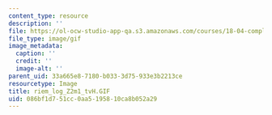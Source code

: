 ```yaml
---
content_type: resource
description: ''
file: https://ol-ocw-studio-app-qa.s3.amazonaws.com/courses/18-04-complex-variables-with-applications-fall-1999/086bf1d751cc0aa5195810ca8b052a29_riem_log_Z2m1_tvH.GIF
file_type: image/gif
image_metadata:
  caption: ''
  credit: ''
  image-alt: ''
parent_uid: 33a665e8-7180-b033-3d75-933e3b2213ce
resourcetype: Image
title: riem_log_Z2m1_tvH.GIF
uid: 086bf1d7-51cc-0aa5-1958-10ca8b052a29
---
```


